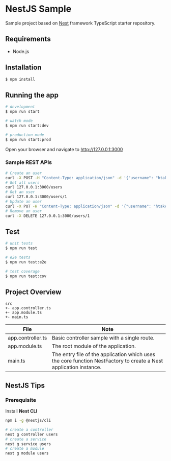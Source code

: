 # NestJS Sample

Sample project based on [Nest](https://github.com/nestjs/nest) framework TypeScript starter repository.

## Requirements

- Node.js

## Installation

```bash
$ npm install
```

## Running the app

```bash
# development
$ npm run start

# watch mode
$ npm run start:dev

# production mode
$ npm run start:prod
```

Open your browser and navigate to http://127.0.0.1:3000

### Sample REST APIs

```bash
# Create an user
curl -X POST -H "Content-Type: application/json" -d '{"username": "htakemoto", "age": 35}' 127.0.0.1:3000/users
# Get all users
curl 127.0.0.1:3000/users
# Get an user
curl 127.0.0.1:3000/users/1
# Update an user
curl -X PUT -H "Content-Type: application/json" -d '{"username": "htakemoto", "age": 18}' 127.0.0.1:3000/users/1
# Remove an user
curl -X DELETE 127.0.0.1:3000/users/1
```

## Test

```bash
# unit tests
$ npm run test

# e2e tests
$ npm run test:e2e

# test coverage
$ npm run test:cov
```

## Project Overview

```
src
+- app.controller.ts
+- app.module.ts
+- main.ts
```

|  File  |  Note  |
| ---- | ---- |
|  app.controller.ts  |  Basic controller sample with a single route.  |
|  app.module.ts  |  The root module of the application.  |
|  main.ts  |  The entry file of the application which uses the core function NestFactory to create a Nest application instance. |

## NestJS Tips

### Prerequisite

Install **Nest CLI**

```bash
npm i -g @nestjs/cli
```

```bash
# create a controller
nest g controller users
# create a service
nest g service users
# create a module
nest g module users
```
